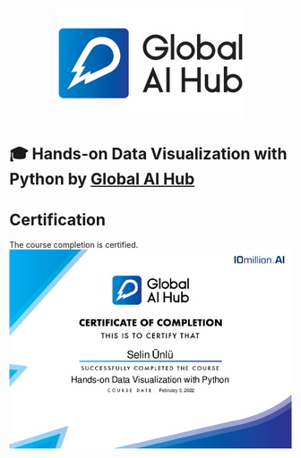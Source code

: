 <div align="center">
  <a href="https://globalaihub.com/community/">
    <img src="assets/logo.png" height=200px />
  </a>
</div>

# 🎓 Hands-on Data Visualization with Python by [Global AI Hub](https://globalaihub.com/community)

# Certification
The course completion is certified.
![](assets/Hands-on-Data-Visualization-with-Python-Certificate.jpeg)
